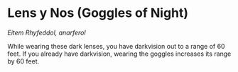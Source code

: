 # Lens y Nos (Goggles of Night)

*Eitem Rhyfeddol, anarferol*

While wearing these dark lenses, you have darkvision out to a range of 60 feet. If you already have darkvision, wearing the goggles increases its range by 60 feet.